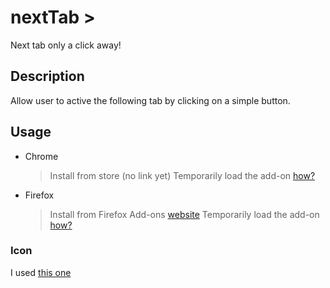 # nextTab >

Next tab only a click away!

## Description

Allow user to active the following tab by clicking on a simple button.

## Usage
* Chrome
    > Install from store (no link yet)
    > Temporarily load the add-on [how?](https://developer.chrome.com/extensions/getstarted#unpacked)
* Firefox
    > Install from Firefox Add-ons [website](https://addons.mozilla.org/en-US/firefox/addon/nexttab/)
    > Temporarily load the add-on [how?](https://developer.mozilla.org/en/Add-ons/WebExtensions/Temporary_Installation_in_Firefox)

### Icon
I used [this one](https://codefisher.org/pastel-svg/icon/tab-next/)
